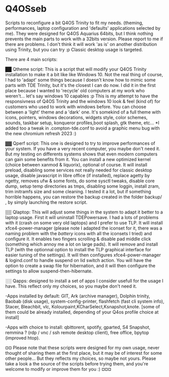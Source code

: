 # Q4OSseb
Scripts to reconfigure a bit Q4OS Trinity to fit my needs. (theming, performances, laptop configuration and 'defaults' applications selected by me).
They were designed for Q4OS Aquarius 64bits, but I think nothing prevents the main parts to work with a 32bits version. Please report to me if there are problems.
I don't think it will work 'as is' on another distribution using Trinity, but you can try :p
Classic desktop usage is targeted.

There are 4 main scripts:

██ Qtheme script: This is a script that will modify your Q4OS Trinity installation to make it a bit like like Windows 10. Not the real thing of course, I had to 'adapt' some things because I doesn't know how to mimic some parts with TDE Trinity, but it's the closest I can do now. I did it in the first place because I wanted to 'recycle' old computers at my work who weren't... let's say windows 10 capables :p 
This is my attempt to have the responsivness of Q4OS Trinity and the windows 10 look & feel (kind of) for customers who used to work with windows before.
You can choose between a 'light' theme and a 'dark' one. It's somekind of a full theme with icons, pointers, windows decorations, widgets style, color schemes, sounds, taskbar setup, konqueror profiles,boot splash, gtk theme, etc...
*I added too a tweak in .compton-tde.conf to avoid a graphic menu bug with the new chromium refresh 2023 :)

▓▓ Qperf script: This one is designed to try to improve performances of your system. If you have a very recent computer, you maybe don't need it. But my testing on differents systems shows that even modern computers can gain some benefits from it. You can install a new optimized kernel (choice between xanmod & liquorix), optional of course. It will install preload, disabling some services not really needed for classic desktop usage, disable javascript in libre office (if installed), replace agetty by ngetty, removes ufw & some fonts, do some sysctl tweaks, disable core dump, setup temp directories as tmps, disabling some loggin, install zram, trim initramfs size and some cleaning.
I tested it a lot, but if something horrible happens, you can restore the backup created in the folder backup/ , by simply launching the restore script.

▒▒ Qlaptop: This will adjust some things in the system to adapt it better to a laptop usage. First it will uninstall TDEPowersave. I had a lots of problems with it (crash on some very old  laptops) and I prefer to use TLP. It will install xfce4-power-manager (please note I adapted the iconset for it, there was a naming problem with the *battery* icons with all the iconsets I tried) and configure it. It enables two fingers scrolling & disable pad middle click (something which annoy me a lot on large pads). It will remove and install TLP (with the optionnal option to install the TLP graphical interface for easier tuning of the settings). It will then configures xfce4-power-manager & logind.conf to handle suspend on lid switch action.
You will have the option to create a swap file for hibernation, and it will then configure the settings to allow suspend-then-hibernate.

░░ Qapps: designed to install a set of apps I consider usefull for the usage I have. This reflect only my choices, so you maybe don't need it.

-Apps installed by default: GIT, Ark (archive manager), Dolphin trinity, Baobab (disk usage), system-config-printer, flashfetch (fast cli system info), Stacer, Bleachbit, vlc, Kolourpaint,KCharSelect,Ksnapshot,knote. [some of them could be already installed, depending of your Q4os profile choice at install]

-Apps with choice to install: qbittorent, spotify, gparted, S4 Snapshot, remmina ? (rdp / vnc / ssh remote desktop client), free office, bpytop (improved htop).


¤¤ Please note that these scripts were designed for my own usage, never thought of sharing them at the first place, but it may be of interest for some other people... But they reflects my choices, so maybe not yours. Please take a look a the source of the scripts before trying them, and you're welcome to modify or improve them for you :)    ¤¤¤






  
